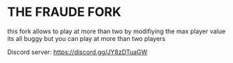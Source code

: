 # THE FRAUDE FORK

this fork allows to play at more than two by modifiying the max player value 
its all buggy but you can play at more than two players

Discord server: https://discord.gg/JY8zDTuaGW
